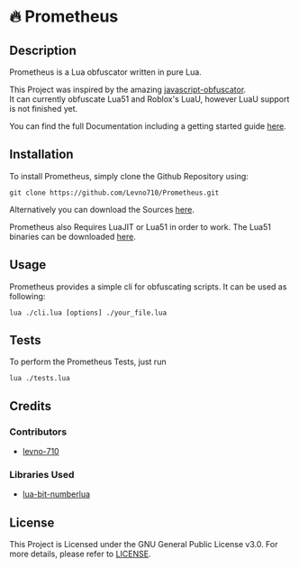 # :fire: Prometheus
## Description
Prometheus is a Lua obfuscator written in pure Lua.

This Project was inspired by the amazing [javascript-obfuscator](https://github.com/javascript-obfuscator/javascript-obfuscator).   
It can currently obfuscate Lua51 and Roblox's LuaU, however LuaU support is not finished yet.

You can find the full Documentation including a getting started guide [here](https://levno-710.gitbook.io/prometheus/).

## Installation
To install Prometheus, simply clone the Github Repository using:

```batch
git clone https://github.com/Levno710/Prometheus.git
```

Alternatively you can download the Sources [here](https://github.com/Levno710/Prometheus/archive/refs/heads/master.zip).

Prometheus also Requires LuaJIT or Lua51 in order to work. The Lua51 binaries can be downloaded [here](https://sourceforge.net/projects/luabinaries/files/5.1.5/Tools%20Executables/).
## Usage
Prometheus provides a simple cli for obfuscating scripts. It can be used as following:
```batch
lua ./cli.lua [options] ./your_file.lua
```
## Tests
To perform the Prometheus Tests, just run
```batch
lua ./tests.lua
```
## Credits
### Contributors
- [levno-710](https://github.com/levno-710)
### Libraries Used
- [lua-bit-numberlua](https://github.com/davidm/lua-bit-numberlua)
## License
This Project is Licensed under the GNU General Public License v3.0. For more details, please refer to [LICENSE](https://github.com/levno-710/Prometheus/blob/master/LICENSE).
